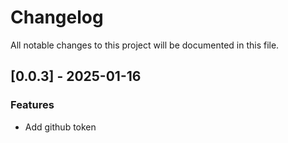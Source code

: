 # Changelog

All notable changes to this project will be documented in this file.

## [0.0.3] - 2025-01-16

### Features

- Add github token

<!-- generated by git-cliff -->
